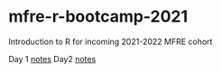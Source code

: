 # mfre-r-bootcamp-2021
Introduction to R for incoming 2021-2022 MFRE cohort

Day 1 [notes](https://raw.githack.com/limkrisha/mfre-r-bootcamp-2021/main/presentation/intro-to-r.html)
Day2 [notes](https://raw.githack.com/limkrisha/mfre-r-bootcamp-2021/main/presentation/working-with-data.html)
